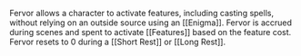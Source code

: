 Fervor allows a character to activate features, including casting spells, without relying on an outside source using an [[Enigma]]. Fervor is accrued during scenes and spent to activate [[Features]] based on the feature cost. Fervor resets to 0 during a [[Short Rest]] or [[Long Rest]].